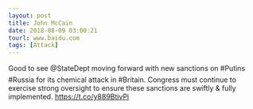 ```yaml
---
layout: post
title: John McCain
date: 2018-08-09 03:00:21
tourl: www.baidu.com
tags: [Attack]
---
```

Good to see @StateDept moving forward with new sanctions on #Putins #Russia for its chemical attack in #Britain. Congress must continue to exercise strong oversight to ensure these sanctions are swiftly &amp; fully implemented. https://t.co/y889BtivPi